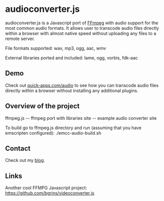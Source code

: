 audioconverter.js
=================

audioconverter.js is a Javascript port of [FFmpeg](http://ffmpeg.org/) with audio support for the most common audio formats. It allows user to transcode audio files directly within a browser with almost native speed without uploading any files to a remote server.

File formats supported:
wav, mp3, ogg, aac, wmv

External libraries ported and included:
lame, ogg, vorbis, fdk-aac

## Demo

Check out [quick-apps.com/audio](http://quick-apps.com/audio) to see how you can transcode audio files directly within a browser without installing any additional plugins.

## Overview of the project

ffmpeg.js 	-- ffmpeg port with libraries
site		-- example audio converter site

To build go to ffmpeg.js directory and run (assuming that you have emscripten configured):
./emcc-audio-build.sh

## Contact

Check out my [blog](http://karolsobczak.com).

## Links

Another cool FFMPG Javascript project: https://github.com/bgrins/videoconverter.js